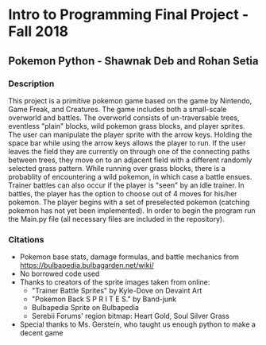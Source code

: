 # Intro to Programming Final Project - Fall 2018
## Pokemon Python - Shawnak Deb and Rohan Setia

### Description
  This project is a primitive pokemon game based on the game by Nintendo, Game Freak, and Creatures. The game includes both a small-scale overworld and battles. The overworld consists of un-traversable trees, eventless "plain" blocks, wild pokemon grass blocks, and player sprites. The user can manipulate the player sprite with the arrow keys. Holding the space bar while using the arrow keys allows the player to run. If the user leaves the field they are currently on through one of the connecting paths between trees, they move on to an adjacent field with a different randomly selected grass pattern. While running over grass blocks, there is a probablity of encountering a wild pokemon, in which case a battle ensues. Trainer battles can also occur if the player is "seen" by an idle trainer. In battles, the player has the option to choose out of 4 moves for his/her pokemon. The player begins with a set of preselected pokemon (catching pokemon has not yet been implemented). In order to begin the program run the Main.py file (all necessary files are included in the repository).
  
### Citations
* Pokemon base stats, damage formulas, and battle mechanics from https://bulbapedia.bulbagarden.net/wiki/ 
* No borrowed code used
* Thanks to creators of the sprite images taken from online:
    * "Trainer Battle Sprites" by Kyle-Dove on Devaint Art
    * "Pokemon Back S P R I T E S." by Band-junk
    * Bulbapedia Sprite on Bulbapedia
    * Serebii Forums' region bitmap: Heart Gold, Soul Silver Grass 
* Special thanks to Ms. Gerstein, who taught us enough python to make a decent game
